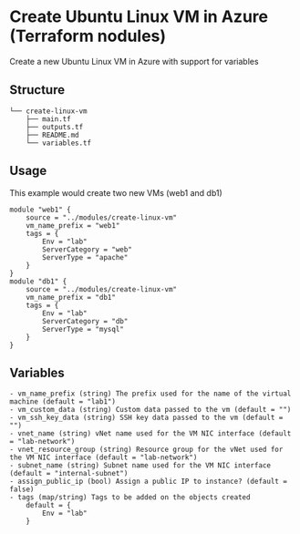 # Create Ubuntu Linux VM in Azure (Terraform nodules)
Create a new Ubuntu Linux VM in Azure with support for variables

## Structure
```
└── create-linux-vm
    ├── main.tf
    ├── outputs.tf
    ├── README.md
    └── variables.tf
```
## Usage
This example would create two new VMs (web1 and db1)
```hcl
module "web1" {
    source = "../modules/create-linux-vm"
    vm_name_prefix = "web1"
    tags = {
        Env = "lab"
        ServerCategory = "web"
        ServerType = "apache"
    }
}
module "db1" {
    source = "../modules/create-linux-vm"
    vm_name_prefix = "db1"
    tags = {
        Env = "lab"
        ServerCategory = "db"
        ServerType = "mysql"
    }
}
```
## Variables
```hcl
- vm_name_prefix (string) The prefix used for the name of the virtual machine (default = "lab1")
- vm_custom_data (string) Custom data passed to the vm (default = "")
- vm_ssh_key_data (string) SSH key data passed to the vm (default = "")
- vnet_name (string) vNet name used for the VM NIC interface (default = "lab-network")    
- vnet_resource_group (string) Resource group for the vNet used for the VM NIC interface (default = "lab-network")
- subnet_name (string) Subnet name used for the VM NIC interface (default = "internal-subnet")
- assign_public_ip (bool) Assign a public IP to instance? (default = false)
- tags (map/string) Tags to be added on the objects created
    default = {
        Env = "lab"
    }
```
